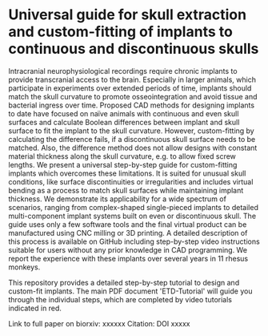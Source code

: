 # Universal guide for skull extraction and custom-fitting of implants to continuous and discontinuous skulls

Intracranial neurophysiological recordings require chronic implants to provide transcranial access to the brain. Especially in larger animals, which participate in experiments over extended periods of time, implants should match the skull curvature to promote osseointegration and avoid tissue and bacterial ingress over time. Proposed CAD methods for designing implants to date have focused on naïve animals with continuous and even skull surfaces and calculate Boolean differences between implant and skull surface to fit the implant to the skull curvature. However, custom-fitting by calculating the difference fails, if a discontinuous skull surface needs to be matched. Also, the difference method does not allow designs with constant material thickness along the skull curvature, e.g. to allow fixed screw lengths. We present a universal step-by-step guide for custom-fitting implants which overcomes these limitations. It is suited for unusual skull conditions, like surface discontinuities or irregularities and includes virtual bending as a process to match skull surfaces while maintaining implant thickness. We demonstrate its applicability for a wide spectrum of scenarios, ranging from complex-shaped single-pieced implants to detailed multi-component implant systems built on even or discontinuous skull. The guide uses only a few software tools and the final virtual product can be manufactured using CNC milling or 3D printing. A detailed description of this process is available on GitHub including step-by-step video instructions suitable for users without any prior knowledge in CAD programming. We report the experience with these implants over several years in 11 rhesus monkeys.

This repository provides a detailed step-by-step tutorial to design and custom-fit implants. The main PDF document 'ETD-Tutorial' will guide you through the individual steps, which are completed by video tutorials indicated in red.

Link to full paper on biorxiv: xxxxxx
Citation: DOI xxxxx




